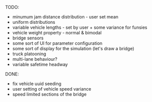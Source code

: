 TODO:
* minumum jam distance distribution - user set mean
* uniform distributions
* variable vehicle lengths - set by user + some variance for funsies
* vehicle weight property - normal & bimodal
* bridge sensors
* some sort of UI for parameter configuration
* some sort of display for the simulation (let's draw a bridge)
* truck platooning
* multi-lane behaviour?
* variable safetime headway

DONE:
* fix vehicle uuid seeding
* user setting of vehicle speed variance
* speed limited sections of the bridge
